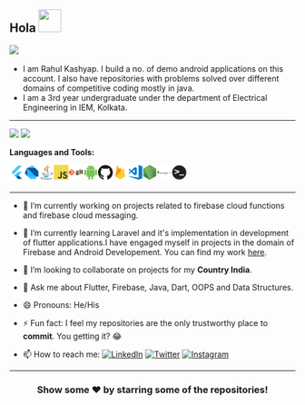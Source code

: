 
<!--![](https://github.com/imKashyap/imKashyap/blob/master/banner.png)-->
## Hola <img src="https://media.tenor.com/images/3b388fe03da271d2674faf85eb7c3fcd/tenor.gif" width=40 height=40 />  
<p align="left"> <img src="https://komarev.com/ghpvc/?username=imKashyap&label=MyProfileViews&color=blue&style=plastic%22%20alt=%22imKashyap" /> </p>

* I am Rahul Kashyap. I build a no. of demo android applications on this account. I also have repositories with problems solved over different domains of competitive coding mostly in java.
* I am a 3rd year undergraduate under the department of Electrical Engineering in IEM, Kolkata.

***
<img src="https://github-readme-stats.vercel.app/api?username=imKashyap&&show_icons=true&title_color=ffffff&icon_color=bb2acf&text_color=daf7dc&bg_color=151515"> <img src="https://github-readme-stats.vercel.app/api/top-langs/?username=imKashyap&layout=compact&theme=dark">

**Languages and Tools:**  

<img align="left" alt="Flutter" width="26px" src="https://raw.githubusercontent.com/github/explore/80688e429a7d4ef2fca1e82350fe8e3517d3494d/topics/flutter/flutter.png" />
<img align="left" alt="Dart" width="26px" src="https://raw.githubusercontent.com/github/explore/80688e429a7d4ef2fca1e82350fe8e3517d3494d/topics/dart/dart.png" />
<img align="left" alt="Java" width="26px" src="https://raw.githubusercontent.com/github/explore/80688e429a7d4ef2fca1e82350fe8e3517d3494d/topics/java/java.png" />
<img align="left" alt="JavaScript" width="26px" src="https://raw.githubusercontent.com/github/explore/80688e429a7d4ef2fca1e82350fe8e3517d3494d/topics/javascript/javascript.png" />
<img align="left" alt="Git" width="26px" src="https://raw.githubusercontent.com/github/explore/80688e429a7d4ef2fca1e82350fe8e3517d3494d/topics/git/git.png" />
<img align="left" alt="Android" width="26px" src="https://raw.githubusercontent.com/github/explore/80688e429a7d4ef2fca1e82350fe8e3517d3494d/topics/android/android.png" />
<img align="left" alt="GitHub" width="26px" src="https://raw.githubusercontent.com/github/explore/78df643247d429f6cc873026c0622819ad797942/topics/github/github.png" />
<img align="left" alt="Firebase" width="26px" src="https://raw.githubusercontent.com/github/explore/80688e429a7d4ef2fca1e82350fe8e3517d3494d/topics/firebase/firebase.png" />
<img align="left" alt="Visual Studio Code" width="26px" src="https://raw.githubusercontent.com/github/explore/80688e429a7d4ef2fca1e82350fe8e3517d3494d/topics/visual-studio-code/visual-studio-code.png" />
<img align="left" alt="Node.js" width="26px" src="https://raw.githubusercontent.com/github/explore/80688e429a7d4ef2fca1e82350fe8e3517d3494d/topics/nodejs/nodejs.png" />
<img align="left" alt="MongoDB" width="26px" src="https://raw.githubusercontent.com/github/explore/80688e429a7d4ef2fca1e82350fe8e3517d3494d/topics/mongodb/mongodb.png" />
<img align="left" alt="Terminal" width="26px" src="https://raw.githubusercontent.com/github/explore/80688e429a7d4ef2fca1e82350fe8e3517d3494d/topics/terminal/terminal.png" /><br>
<br>


***

-  🔭 I’m currently working on projects related to firebase cloud functions and firebase cloud messaging.

-  🌱 I’m currently learning Laravel and it's implementation in development of flutter applications.I have engaged myself in projects in the domain of Firebase and Android Developement. You can find my work [here](https://github.com/imKashyap?tab=repositories).

-  👯 I’m looking to collaborate on projects for my **Country India**.

-  💬 Ask me about Flutter, Firebase, Java, Dart, OOPS and Data Structures.

-  😄 Pronouns: He/His

-  ⚡ Fun fact: I feel my repositories are the only trustworthy place to **commit**. You getting it? 😂

-  📫 How to reach me:
[![LinkedIn](https://img.shields.io/badge/LinkedIn-RahulKashyap-blue.svg)](https://www.linkedin.com/in/rahul-kashyap-230577195/)
[![Twitter](https://img.shields.io/badge/Twitter-imkashyap_-red.svg)](https://twitter.com/imkashyap_)
[![Instagram](https://img.shields.io/badge/Instagram-imkashyap_-yellow.svg)](https://www.instagram.com/imkashyap__/)
***

<div align="center">

### Show some ❤️ by starring some of the repositories!

</div>
